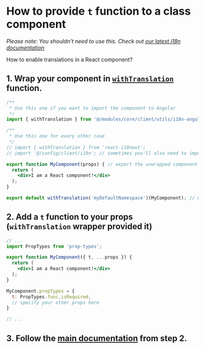 # How to provide `t` function to a class component

_Please note: You shouldn't need to use this. Check out [our latest i18n documentation](./i18n.md)_

How to enable translations in a React component?

## 1. Wrap your component in [`withTranslation`](https://react.i18next.com/latest/withtranslation-hoc) function.

```jsx
/**
 * Use this one if you want to import the component to Angular
 */
import { withTranslation } from '@/modules/core/client/utils/i18n-angular-load';

/**
 * Use this one for every other case
 */
// import { withTranslation } from 'react-i18next';
// import '@/config/client/i18n'; // sometimes you'll also need to import i18n config

export function MyComponent(props) { // export the unwrapped component if you want to test it
  return (
    <div>I am a React component!</div>
  );
}

export default withTranslation('myDefaultNamespace')(MyComponent); // wrap the component and export it (default export)
```

## 2. Add a `t` function to your props (`withTranslation` wrapper provided it)

```jsx
// ...
import PropTypes from 'prop-types';

export function MyComponent({ t, ...props }) {
  return (
    <div>I am a React component!</div>
  );
}

MyComponent.propTypes = {
  t: PropTypes.func.isRequired,
  // specify your other props here
}

// ...
```

## 3. Follow the [main documentation](./i18n.md#2-wrap-your-strings-for-translating-in-the-t-function) from step 2.


